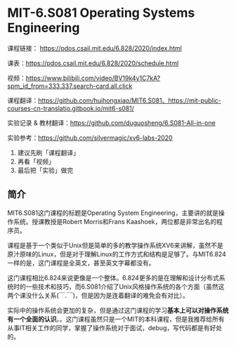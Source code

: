 # MIT-6.S081 Operating Systems Engineering

课程链接： https://pdos.csail.mit.edu/6.828/2020/index.html

课表：https://pdos.csail.mit.edu/6.828/2020/schedule.html

视频：https://www.bilibili.com/video/BV19k4y1C7kA?spm_id_from=333.337.search-card.all.click

课程翻译：https://github.com/huihongxiao/MIT6.S081、https://mit-public-courses-cn-translatio.gitbook.io/mit6-s081/

实验记录 & 教材翻译：https://github.com/duguosheng/6.S081-All-in-one

实验参考：https://github.com/silvermagic/xv6-labs-2020



1. 建议先刷「课程翻译」
2. 再看「视频」
3. 最后把「实验」做完



## 简介

MIT6.S081这门课程的标题是Operating System Engineering，主要讲的就是操作系统。授课教授是Robert Morris和Frans Kaashoek，两位都是非常出名的程序员。

课程是基于一个类似于Unix但是简单的多的教学操作系统XV6来讲解，虽然不是原汁原味的Linux，但是对于理解Linux的工作方式和结构是足够了。与MIT6.824一样的是，这门课程是全英文，甚至英文字幕都没有。

这门课程相比6.824来说更像是一个整体。6.824更多的是在理解和设计分布式系统时的一些技术和技巧，而6.S081介绍了Unix风格操作系统的各个方面（虽然这两个课没什么关系(￣.￣)，但是因为是连着翻译的难免会有对比）。

实际中的操作系统会更加的复杂，但是通过这门课程的学习**基本上可以对操作系统有一个全面的认识**。。这门课程虽然只是一个MIT的本科课程，但是我推荐给所有从事IT相关工作的同学，掌握了操作系统对于面试，debug，写代码都是有好处的。

